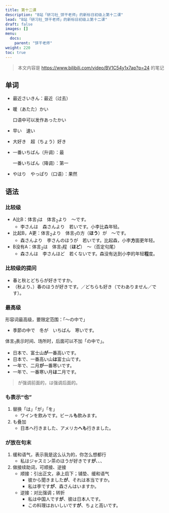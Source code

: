 ```yaml
---
title: 第十二课
description: "B站「研习社_饼干老师」的新标日初级上第十二课"
lead: "B站「研习社_饼干老师」的新标日初级上第十二课"
draft: false
images: []
menu:
  docs:
    parent: "饼干老师"
weight: 220
toc: true
---
```


> 本文内容是 https://www.bilibili.com/video/BV1C54y1x7ap?p=24 的笔记

## 单词

- 最近さいきん：最近（过去）

- 暖（あたた）かい

    口语中可以发作あったかい

- 早い　速い

- 大好き　超（ちょう）好き

- 一番いちばん（升调）：最

  一番いちばん（降调）：第一

- やはり　やっぱり（口语）：果然


## 语法

### 比较级

- A比B：体言<sub>1</sub>は　体言<sub>2</sub>より　～です。
   - 李さんは　森さんより　若いです。小李比森年轻。
- 比起B，A更：体言<sub>2</sub>より　体言<sub>1</sub>の方（**ほう**）が　～です。
   - 森さんより　李さんのほうが　若いです。比起森，小李**方**面更年轻。
- B没有A：体言<sub>2</sub>は　体言<sub>1</sub>程（**ほど**）　～（否定句尾）
   - 森さんは　李さんほど　若くないです。森没有达到小李的年轻**程**度。

### 比较级的提问

- 春と秋とどちらが好きですか。　
- （秋より、）春のほうが好きです。／どちらも好き（でわありません／です）。

### 最高级

形容词最高级，要限定范围：「～の中で」

- 季節の中で　冬が　いちばん　寒いです。

体言<sub>1</sub>表示时间、场所时，后面可以不加「の中で」。
- 日本で、富士山**が**一番高いです。
- 日本で、一番高い山**は**富士山です。
- 一年で、二月**が**一番寒いです。
- 一年で、一番寒い月**は**二月です。
> が强调前面的，は强调后面的。

### も表示“也”

1. 替换「は」「が」「を」
   - ワインを飲みです。ビール**も**飲みます。
2. も叠加
   - 日本へ行きました、アメリカ**へも**行きました。
   
### が放在句末

1. 缓和语气，表示我是这么认为的，你怎么想都行
   - 私はジャスミン茶のほうが好きです**が**、、、
2. 做接续助词，可顺接、逆接
   - 顺接：引出正文，承上启下；铺垫、缓和语气
      - 彼から聞きました**が**、それは本当ですか。
      - 私は李です**が**、森さんはいますか。
   - 逆接：对比强调；转折
      - 私は中国人です**が**、彼は日本人です。
      - この料理はおいしいです**が**、ちょと高いです。

